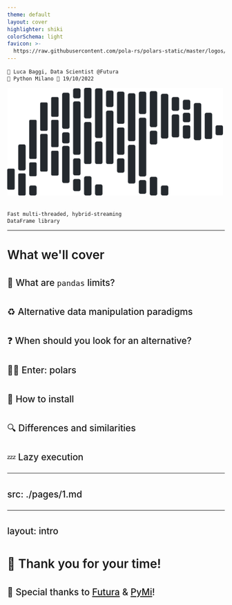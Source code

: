 ```yaml
---
theme: default
layout: cover
highlighter: shiki
colorSchema: light
favicon: >-
  https://raw.githubusercontent.com/pola-rs/polars-static/master/logos/polars-logo-dark.svg
---
```


<style>
h1 {
  font-weight: 600 !important;
}

h2 {
  font-weight: 450 !important;
  line-height: 1.8 !important;
}
</style>

<div class="absolute top-10">

    👤 Luca Baggi, Data Scientist @Futura
    🐍 Python Milano 📆 19/10/2022
</div>


<div class="absolute bottom-20">

  <img src='https://raw.githubusercontent.com/pola-rs/polars-static/master/logos/polars-logo-dark.svg' width="500">
  <br>
  <br>

    Fast multi-threaded, hybrid-streaming
    DataFrame library 
</div>

---

# What we'll cover

<v-clicks>

## 🐼 What are `pandas` limits?

## ♻️ Alternative data manipulation paradigms

## ❓ When should you look for an alternative?

## 🐻‍❄️ Enter: polars

## 💾 How to install

## 🔍 Differences and similarities

## 💤 Lazy execution

</v-clicks>

---
src: ./pages/1.md
---

---
layout: intro
---

# 🙏 Thank you for your time!
## 🎉 Special thanks to [Futura](https://www.futura.study/) & [PyMi](http://milano.python.it/)!
